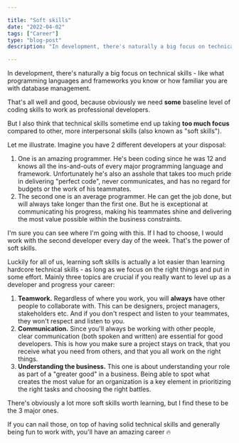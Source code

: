 ```yaml
---

title: "Soft skills"
date: "2022-04-02"
tags: ["Career"]
type: "blog-post"
description: "In development, there's naturally a big focus on technical skills - like what programming languages and frameworks you know or how familiar you are with database management. "

---
```


In development, there's naturally a big focus on technical skills - like what programming languages and frameworks you know or how familiar you are with database management.

That's all well and good, because obviously we need **some** baseline level of coding skills to work as professional developers.

But I also think that technical skills sometime end up taking **too much focus** compared to other, more interpersonal skills (also known as "soft skills").

Let me illustrate. Imagine you have 2 different developers at your disposal:

1. One is an amazing programmer. He's been coding since he was 12 and knows all the ins-and-outs of every major programming language and framework. Unfortunately he's also an asshole that takes too much pride in delivering "perfect code", never communicates, and has no regard for budgets or the work of his teammates.
2. The second one is an average programmer. He can get the job done, but will always take longer than the first one. But he is exceptional at communicating his progress, making his teammates shine and delivering the most value possible within the business constraints.

I'm sure you can see where I'm going with this. If I had to choose, I would work with the second developer every day of the week. That's the power of soft skills.

Luckily for all of us, learning soft skills is actually a lot easier than learning hardcore technical skills - as long as we focus on the right things and put in some effort. Mainly three topics are crucial if you really want to level up as a developer and progress your career:

1. **Teamwork.** Regardless of where you work, you will **always** have other people to collaborate with. This can be designers, project managers, stakeholders etc. And if you don't respect and listen to your teammates, they won't respect and listen to you.
2. **Communication.** Since you'll always be working with other people, clear communication (both spoken and written) are essential for good developers. This is how you make sure a project stays on track, that you receive what you need from others, and that you all work on the right things.
3. **Understanding the business.** This one is about understanding your role as part of a "greater good" in a business. Being able to spot what creates the most value for an organization is a key element in prioritizing the right tasks and choosing the right battles.

There's obviously a lot more soft skills worth learning, but I find these to be the 3 major ones.

If you can nail those, on top of having solid technical skills and generally being fun to work with, you'll have an amazing career 🔥

​
